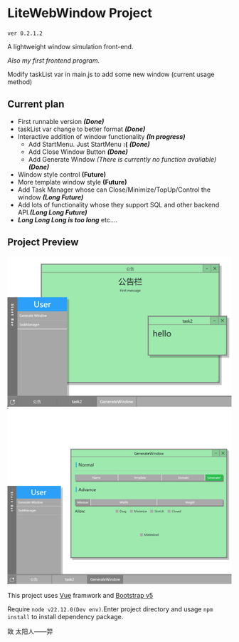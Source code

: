# LiteWebWindow Project

`ver 0.2.1.2`

A lightweight window simulation front-end.

*Also my first frontend program.*

Modify taskList var in main.js to add some new window (current usage method)

## Current plan

* First runnable version ***(Done)***
* taskList var change to better format ***(Done)***
* Interactive addition of window functionality ***(In progress)***
  * Add StartMenu. Just StartMenu **:\(** ***(Done)***
  * Add Close Window Button ***(Done)***
  * Add Generate Window *(There is currently no function available)* ***(Done)***
* Window style control **(Future)**
* More template window style **(Future)**
* Add Task Manager whose can Close/Minimize/TopUp/Control the window ***(Long Future)***
* Add lots of functionality whose they support SQL and other backend API.***(Long Long Future)***
* ***Long Long Long is too long***
  etc....

## Project Preview

![img](img/v0.2.1.2-main.png "Preview")
![img](img/v0.2.1.2.png "Generate Window Preview")

This project uses [Vue](https://github.com/vuejs/core "official github website") framwork and [Bootstrap v5](https://github.com/twbs/bootstrap "official github website")

Require `node v22.12.0(Dev env)`.Enter project directory and usage `npm install` to install dependency package.

致 太阳人——羿
